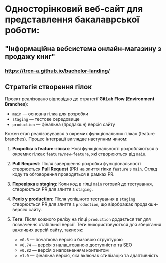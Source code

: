# Односторінковий веб-сайт для представлення бакалаврської роботи:
## "Інформаційна вебсистема онлайн-магазину з продажу книг"

### https://trcn-a.github.io/bachelor-landing/

## Стратегія створення гілок

Проєкт реалізовано відповідно до стратегії **GitLab Flow (Environment Branches)**:

- `main` — основна гілка для розробки
- `staging` — тестове середовище
- `production` — фінальна (продакшн) версія сайту

Кожен етап реалізовувався в окремих функціональних гілках (feature branches). Процес інтеграції виглядає наступним чином:


1. **Розробка в feature-гілках**: Нові функціональності розробляються в окремих гілках `feature/new-feature`, які створюються від `main`.


2. **Pull Request**: Після завершення розробки функціональності створюється **Pull Request** (PR) на злиття гілки `feature` з `main`. Огляд коду та обговорення проводяться в рамках PR.


3. **Перевірка в staging**: Коли код в гілці `main` готовий до тестування, створюється PR для злиття з `staging`.


4. **Реліз у production**: Після успішного тестування в `staging` створюється PR для злиття з `production`, що відображає продакшн-версію сайту.

5. **Теги**: Після кожного релізу на гілці `production` додається тег для позначення стабільної версії. Теги використовуються для зберігання важливих версій сайту, таких як:
    - `v0.6` — початкова версія з базовою структурою
    - `v0.74` — версія з налаштованою доступністю та SEO
    - `v0.82` — версія з наповненням контентом
    - `v1.0` — фінальна версія, яка включає стилізацію та адаптивність


